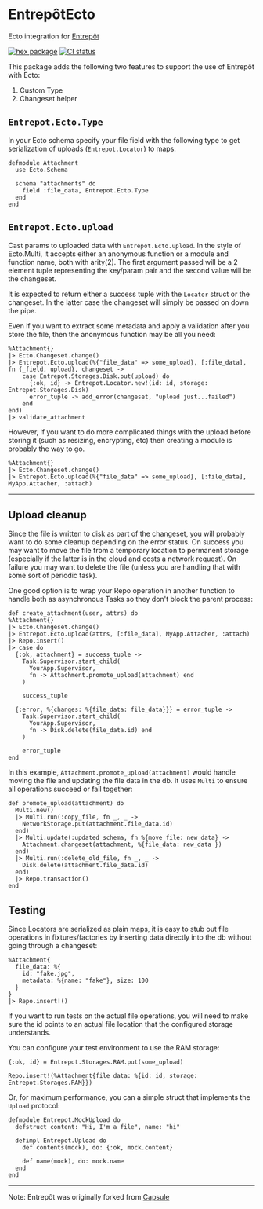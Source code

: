 # EntrepôtEcto

Ecto integration for [Entrepôt](https://github.com/bonfire-networks/entrepot)

[![hex package](https://img.shields.io/hexpm/v/entrepot_ecto.svg)](https://hex.pm/packages/entrepot_ecto)
[![CI status](https://github.com/bonfire-networks/entrepot_ecto/workflows/CI/badge.svg)](https://github.com/bonfire-networks/capsulei_ecto/actions)

This package adds the following two features to support the use of Entrepôt with Ecto:

1. Custom Type
2. Changeset helper

## `Entrepot.Ecto.Type`

In your Ecto schema specify your file field with the following type to get serialization of uploads (`Entrepot.Locator`) to maps:

```
defmodule Attachment
  use Ecto.Schema

  schema "attachments" do
    field :file_data, Entrepot.Ecto.Type
  end
end
```

## `Entrepot.Ecto.upload`

Cast params to uploaded data with `Entrepot.Ecto.upload`. In the style of Ecto.Multi, it accepts either an anonymous function or a module and function name, both with arity(2). The first argument passed will be a 2 element tuple representing the key/param pair and the second value will be the changeset.

It is expected to return either a success tuple with the `Locator` struct or the changeset. In the latter case the changeset will simply be passed on down the pipe.

Even if you want to extract some metadata and apply a validation after you store the file, then the anonymous function may be all you need:

  ```
  %Attachment{}
  |> Ecto.Changeset.change()
  |> Entrepot.Ecto.upload(%{"file_data" => some_upload}, [:file_data], fn {_field, upload}, changeset ->
      case Entrepot.Storages.Disk.put(upload) do
        {:ok, id} -> Entrepot.Locator.new!(id: id, storage: Entrepot.Storages.Disk)
        error_tuple -> add_error(changeset, "upload just...failed")
      end
  end)
  |> validate_attachment

  ```

However, if you want to do more complicated things with the upload before storing it (such as resizing, encrypting, etc) then creating a module is probably the way to go.

  ```
  %Attachment{}
  |> Ecto.Changeset.change()
  |> Entrepot.Ecto.upload(%{"file_data" => some_upload}, [:file_data], MyApp.Attacher, :attach)
  ```
---

## Upload cleanup

Since the file is written to disk as part of the changeset, you will probably want to do some cleanup depending on the error status. On success you may want to move the file from a temporary location to permanent storage (especially if the latter is in the cloud and costs a network request). On failure you may want to delete the file (unless you are handling that with some sort of periodic task).

One good option is to wrap your Repo operation in another function to handle both as asynchronous Tasks so they don't block the parent process:

  ```
  def create_attachment(user, attrs) do
  %Attachment{}
  |> Ecto.Changeset.change()
  |> Entrepot.Ecto.upload(attrs, [:file_data], MyApp.Attacher, :attach)
  |> Repo.insert()
  |> case do
    {:ok, attachment} = success_tuple ->
      Task.Supervisor.start_child(
        YourApp.Supervisor,
        fn -> Attachment.promote_upload(attachment) end
      )

      success_tuple

    {:error, %{changes: %{file_data: file_data}}} = error_tuple ->
      Task.Supervisor.start_child(
        YourApp.Supervisor,
        fn -> Disk.delete(file_data.id) end
      )

      error_tuple
  end
  ```

In this example, `Attachment.promote_upload(attachment)` would handle moving the file and updating the file data in the db. It uses `Multi` to ensure all operations succeed or fail together:

  ```
  def promote_upload(attachment) do
    Multi.new()
    |> Multi.run(:copy_file, fn _, _ ->
      NetworkStorage.put(attachment.file_data.id)
    end)
    |> Multi.update(:updated_schema, fn %{move_file: new_data} ->
      Attachment.changeset(attachment, %{file_data: new_data })
    end)
    |> Multi.run(:delete_old_file, fn _, _ ->
      Disk.delete(attachment.file_data.id)
    end)
    |> Repo.transaction()
  end
  ```

## Testing

Since Locators are serialized as plain maps, it is easy to stub out file operations in fixtures/factories by inserting data directly into the db without going through a changeset:

  ```
  %Attachment{
    file_data: %{
      id: "fake.jpg",
      metadata: %{name: "fake"}, size: 100
    }
  }
  |> Repo.insert!()
  ```

If you want to run tests on the actual file operations, you will need to make sure the id points to an actual file location that the configured storage understands.

You can configure your test environment to use the RAM storage:

  ```
  {:ok, id} = Entrepot.Storages.RAM.put(some_upload)

  Repo.insert!(%Attachment{file_data: %{id: id, storage: Entrepot.Storages.RAM}})
  ```

Or, for maximum performance, you can a simple struct that implements the `Upload` protocol:

  ```
  defmodule Entrepot.MockUpload do
    defstruct content: "Hi, I'm a file", name: "hi"

    defimpl Entrepot.Upload do
      def contents(mock), do: {:ok, mock.content}

      def name(mock), do: mock.name
    end
  end
  ```

---
Note: Entrepôt was originally forked from [Capsule](https://github.com/elixir-capsule)
